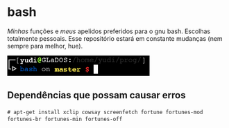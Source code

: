 # bash

*Minhas* funções e *meus* apelidos preferidos para o gnu bash. Escolhas totalmente pessoais. Esse repositório estará em constante mudanças (nem sempre para melhor, hue).

![Demo](printscreen/printscreen0.png)

## Dependências que possam causar erros

```shell
# apt-get install xclip cowsay screenfetch fortune fortunes-mod fortunes-br fortunes-min fortunes-off
```
